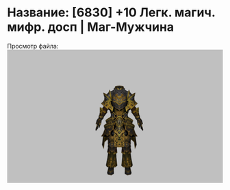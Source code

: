 # Название: [6830] +10 Легк. магич. мифр. досп | Маг-Мужчина

Просмотр файла:
![p040023.png](p040023.png)